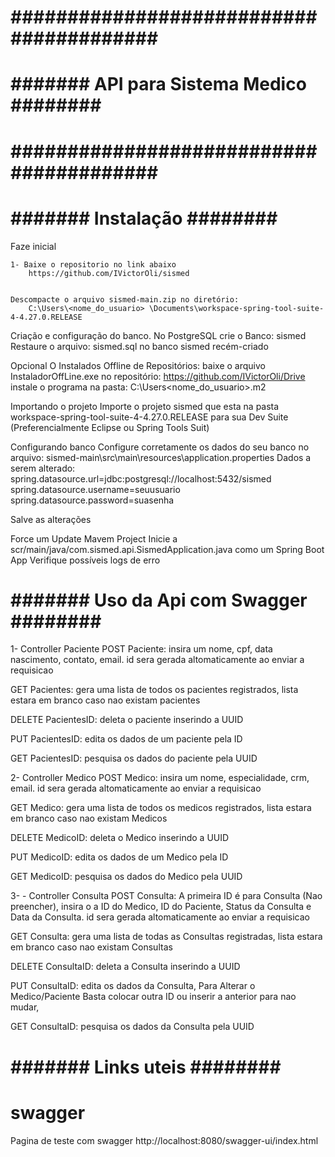  # ######################################## # 
 # ####### API para Sistema Medico ######## #
 # ######################################## #
 
 # ####### Instalação ######## #

Faze inicial

    1- Baixe o repositorio no link abaixo
        https://github.com/IVictorOli/sismed


    Descompacte o arquivo sismed-main.zip no diretório:
        C:\Users\<nome_do_usuario> \Documents\workspace-spring-tool-suite-4-4.27.0.RELEASE

Criação e configuração do banco.
    No PostgreSQL crie o Banco: sismed
    Restaure o arquivo: sismed.sql no banco sismed recém-criado

Opcional
    O Instalados Offline de Repositórios:
    baixe o arquivo InstaladorOffLine.exe no repositório:
     https://github.com/IVictorOli/Drive
    instale o programa na pasta: C:\Users\<nome_do_usuario>\.m2

Importando o projeto
    Importe o projeto sismed que esta na pasta  workspace-spring-tool-suite-4-4.27.0.RELEASE para 
    sua Dev Suite (Preferencialmente Eclipse ou Spring Tools Suit)

Configurando banco
    Configure corretamente os dados do seu banco no arquivo:
        sismed-main\src\main\resources\application.properties
    Dados a serem alterado:
        spring.datasource.url=jdbc:postgresql://localhost:5432/sismed
        spring.datasource.username=seuusuario
        spring.datasource.password=suasenha

Salve as alterações

Force um Update Mavem Project
    Inicie a scr/main/java/com.sismed.api.SismedApplication.java como um Spring Boot App
    Verifique possíveis logs de erro

 # ####### Uso da Api com Swagger ######## #


 1- Controller Paciente
 POST Paciente: insira um nome, cpf, data nascimento, contato, email.
 id sera gerada altomaticamente ao enviar a requisicao
 
 GET Pacientes: gera uma lista de todos os pacientes registrados, lista estara em branco
 caso nao existam pacientes

 DELETE PacientesID: deleta o paciente inserindo a UUID

 PUT PacientesID: edita os dados de um paciente pela ID

 GET PacientesID: pesquisa os dados do paciente pela UUID


 2- Controller Medico
 POST Medico: insira um nome, especialidade, crm, email.
 id sera gerada altomaticamente ao enviar a requisicao
 
 GET Medico: gera uma lista de todos os medicos registrados, lista estara em branco
 caso nao existam Medicos

 DELETE MedicoID: deleta o Medico inserindo a UUID

 PUT MedicoID: edita os dados de um Medico pela ID

 GET MedicoID: pesquisa os dados do Medico pela UUID


 3- - Controller Consulta
 POST Consulta: A primeira ID é para Consulta (Nao preencher), insira o a ID do Medico,
 ID do Paciente, Status da Consulta e Data da Consulta.
 id sera gerada altomaticamente ao enviar a requisicao
 
 GET Consulta: gera uma lista de todas as Consultas registradas, lista estara em branco
 caso nao existam Consultas

 DELETE ConsultaID: deleta a Consulta inserindo a UUID

 PUT ConsultaID: edita os dados da Consulta, Para Alterar o Medico/Paciente Basta colocar
 outra ID ou inserir a anterior para nao mudar,
 
 GET ConsultaID: pesquisa os dados da Consulta pela UUID


# ####### Links uteis ######## #

 # swagger
 Pagina de teste com swagger
 http://localhost:8080/swagger-ui/index.html

